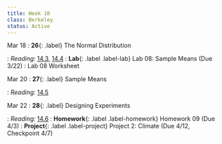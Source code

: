 ```yaml
---
title: Week 10
class: Berkeley
status: Active
---
```


Mar 18
: **26**{: .label} The Normal Distribution
 <!-- : [Slides](#) &#8226; [Demos](#) &#8226; [Blank Demos](#) -->
: *Reading:* [14.3](https://inferentialthinking.com/chapters/14/3/SD_and_the_Normal_Curve.html), [14.4](https://inferentialthinking.com/chapters/14/4/Central_Limit_Theorem.html)
: **Lab**{: .label .label-lab} Lab 08: Sample Means (Due 3/22)
 : Lab 08 Worksheet

Mar 20
: **27**{: .label} Sample Means
 <!-- : [Slides](#) &#8226; [Demos](#) &#8226; [Blank Demos](#) -->
: *Reading:* [14.5](https://inferentialthinking.com/chapters/14/5/Variability_of_the_Sample_Mean.html)

Mar 22
: **28**{: .label} Designing Experiments
 <!-- : [Slides](#) &#8226; [Demos](#) &#8226; [Blank Demos](#) -->
: *Reading:* [14.6](https://inferentialthinking.com/chapters/14/6/Choosing_a_Sample_Size.html)
: **Homework**{: .label .label-homework} Homework 09 (Due 4/3)
: **Project**{: .label .label-project} Project 2: Climate (Due 4/12, Checkpoint 4/7)